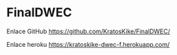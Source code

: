 # FinalDWEC

Enlace GitHub
https://github.com/KratosKike/FinalDWEC/

Enlace heroku
https://kratoskike-dwec-f.herokuapp.com/